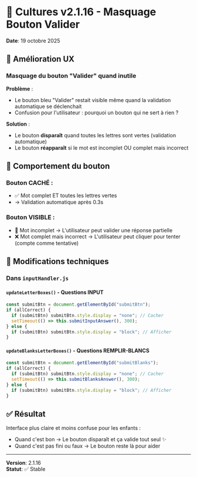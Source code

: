 # 🎯 Cultures v2.1.16 - Masquage Bouton Valider

**Date**: 19 octobre 2025

## 🔧 Amélioration UX

### Masquage du bouton "Valider" quand inutile

**Problème** :

- Le bouton bleu "Valider" restait visible même quand la validation automatique se déclenchait
- Confusion pour l'utilisateur : pourquoi un bouton qui ne sert à rien ?

**Solution** :

- Le bouton **disparaît** quand toutes les lettres sont vertes (validation automatique)
- Le bouton **réapparaît** si le mot est incomplet OU complet mais incorrect

## 📝 Comportement du bouton

### Bouton CACHÉ :

- ✅ Mot complet ET toutes les lettres vertes
- → Validation automatique après 0.3s

### Bouton VISIBLE :

- 📝 Mot incomplet → L'utilisateur peut valider une réponse partielle
- ❌ Mot complet mais incorrect → L'utilisateur peut cliquer pour tenter (compte comme tentative)

## 🔧 Modifications techniques

### Dans `inputHandler.js`

#### `updateLetterBoxes()` - Questions INPUT

```javascript
const submitBtn = document.getElementById("submitBtn");
if (allCorrect) {
  if (submitBtn) submitBtn.style.display = "none"; // Cacher
  setTimeout(() => this.submitInputAnswer(), 300);
} else {
  if (submitBtn) submitBtn.style.display = "block"; // Afficher
}
```

#### `updateBlanksLetterBoxes()` - Questions REMPLIR-BLANCS

```javascript
const submitBtn = document.getElementById("submitBlanks");
if (allCorrect) {
  if (submitBtn) submitBtn.style.display = "none"; // Cacher
  setTimeout(() => this.submitBlanksAnswer(), 300);
} else {
  if (submitBtn) submitBtn.style.display = "block"; // Afficher
}
```

## ✅ Résultat

Interface plus claire et moins confuse pour les enfants :

- Quand c'est bon → Le bouton disparaît et ça valide tout seul ✨
- Quand c'est pas fini ou faux → Le bouton reste là pour aider

---

**Version**: 2.1.16  
**Statut**: ✅ Stable
